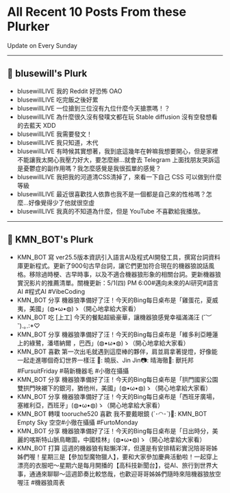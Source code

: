 # All Recent 10 Posts From these Plurker

Update on Every Sunday

---

## 📰 blusewill's Plurk


- blusewillLIVE 我的 Reddit 好恐怖 OAO
- blusewillLIVE 吃完飯之後好累
- blusewillLIVE 一位搶到三位沒有九位什麼今天搶票嗎！？
- blusewillLIVE 為什麼很久沒有發噗文都在玩 Stable diffusion 沒有空發想看的去藍天 XDD
- blusewillLIVE 我需要發文！
- blusewillLIVE 我只知道，木代
- blusewillLIVE 有時候其實想著，我到底這幾年在幹嘛我想要開心，但是家裡不能讓我太開心我壓力好大，要怎麼辦...就會去 Telegram 上面找朋友哭訴這是憂鬱症的副作用嗎？我怎麼感覺是我很孤單的感覺？
- blusewillLIVE 我把我的河道清CSS清掉了，來看一下自己 CSS 可以做到什麼等級
- blusewillLIVE 最近很喜歡找人依靠也我不是一個都是自己來的性格嗎？怎麼...好像覺得少了他就很空虛
- blusewillLIVE 我真的不知道為什麼，但是 YouTube 不喜歡給我播放。

---

## 📰 KMN_BOT's Plurk


- KMN_BOT 寫 ver25.5版本資訊引入語言AI及程式AI開發工具，撰寫台詞資料庫更新程式。更新了900句古早台詞，讓它們更加符合現在的機器狼說話風格。移除過時梗、古早時事，以及不適合機器狼形象的相關台詞。更新機器狼實況影片的推薦清單。關機更新：5/1(四) PM 6:00#邁向未來的AI研究#語言AI #程式AI #VibeCoding
- KMN_BOT 分享 機器狼準備好了汪！今天的Bing每日桌布是「雞蛋花，夏威夷，美國」(◍•ω•◍)ゝ（開心地拿給大家看）
- KMN_BOT 吃 [上工] 今天的餐點超級豪華，讓機器狼感覺幸福滿滿汪 (˘︶˘).｡.:*♡
- KMN_BOT 分享 機器狼準備好了汪！今天的Bing每日桌布是「維多利亞睡蓮上的綠鷺，潘塔納爾 ，巴西」(◍•ω•◍)ゝ（開心地拿給大家看）
- KMN_BOT 喜歡 第一次出毛就遇到這麼棒的夥伴，肩並肩拿著提燈，好像能一起走進哪個奇幻世界一樣汪 🐺: 曉辰、Jin Jin📷: 晴海徹🧵: 獸托邦#FursuitFriday #萌新機器毛 #小徹在攝攝
- KMN_BOT 分享 機器狼準備好了汪！今天的Bing每日桌布是「拱門國家公園雙拱門映襯下的銀河，猶他州，美國」(◍•ω•◍)ゝ（開心地拿給大家看）
- KMN_BOT 分享 機器狼準備好了汪！今天的Bing每日桌布是「西班牙廣場，塞維利亞，西班牙」(◍•ω•◍)ゝ（開心地拿給大家看）
- KMN_BOT 轉噗 tooruche520 喜歡 我不要戴眼鏡 (´･◠･`)🐺: KMN_BOT Empty Sky 空空#小徹在攝攝 #FurtoMonday
- KMN_BOT 分享 機器狼準備好了汪！今天的Bing每日桌布是「日出時分，美麗的喀斯特山脈鳥瞰圖，中國桂林」(◍•ω•◍)ゝ（開心地拿給大家看）
- KMN_BOT 打算 這週的機器狼有點懶洋洋，但還是有安排精彩實況陪哥哥姊姊們喔！星期三是【參加型魔物獵人】，要和大家參加慶典活動啦！一起穿上漂亮的衣服吧～星期六是每月開播的【高科技新聞台】，從AI、旅行到世界大事，通通來聊聊～這週節奏比較悠哉，也歡迎哥哥姊姊們隨時來陪機器狼放空喔汪 #機器狼周表


